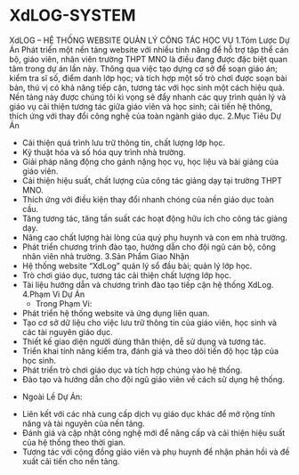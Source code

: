 # XdLOG-SYSTEM


XdLOG – HỆ THỐNG WEBSITE QUẢN LÝ CÔNG TÁC HỌC VỤ
 1.Tóm Lược Dự Án
  Phát triển một nền tảng website với nhiều tính năng để hỗ trợ tập thể cán bộ, giáo viên, nhân viên trường THPT MNO là điều đang được đặc biệt quan tâm trong dự án lần này. Thông qua việc tạo dựng cơ sở để soạn giáo án; kiểm tra sĩ số, điểm danh lớp học; và tích hợp một số trò chơi được soạn bài bản, thú vị có khả năng tiếp cận, tương tác với học sinh một cách hiệu quả. 
 Nền tảng này được chúng tôi kì vọng sẽ đẩy nhanh các quy trình quản lý và giáo vụ cải thiện tương tác giữa giáo viên và học sinh; cải tiến hệ thông, thích ứng với thay đổi công nghệ của toàn ngành giáo dục.
 2.Mục Tiêu Dự Án
- Cải thiện quá trình lưu trữ thông tin, chất lượng lớp học.
- Kỹ thuật hóa và số hóa quy trình nhà trường.
- Giải pháp năng động cho gánh nặng học vụ, học liệu và bài giảng của giáo viên. 
- Cải thiện hiệu suất, chất lượng của công tác giảng dạy tại trường THPT MNO.
- Thích ứng với điều kiện thay đổi nhanh chóng của nền giáo dục toàn cầu.
- Tăng tương tác, tăng tần suất các hoạt động hữu ích cho công tác giảng dạy.
- Nâng cao chất lượng hài lòng của quý phụ huynh và con em nhà trường.
- Phát triển chương trình đào tạo, hướng dẫn cho đội ngũ cán bộ, công nhân viên nhà trường.
 3.Sản Phẩm Giao Nhận
- Hệ thống website “XdLog” quản lý sổ đầu bài; quản lý lớp học.
- Trò chơi giáo dục, tương tác cải thiện chất lượng lớp học.
- Tài liệu hướng dẫn và chương trình đào tạo tiếp cận hệ thống XdLog. 
4.Phạm Vi Dự Án
  + Trong Phạm Vi:
- Phát triển hệ thống website và ứng dụng liên quan.
- Tạo cơ sở dữ liệu cho việc lưu trữ thông tin của giáo viên, học sinh và các tài nguyên giáo dục.
- Thiết kế giao diện người dùng thân thiện, dễ sử dụng và tương tác.
- Triển khai tính năng kiểm tra, đánh giá và theo dõi tiến độ học tập của học sinh.
- Phát triển trò chơi giáo dục và tích hợp chúng vào hệ thống.
- Đào tạo và hướng dẫn cho đội ngũ giáo viên về cách sử dụng hệ thống.
 + Ngoài Lề Dự Án: 
- Liên kết với các nhà cung cấp dịch vụ giáo dục khác để mở rộng tính năng và tài nguyên của nền tảng.
- Đánh giá và cập nhật công nghệ mới để nâng cấp và cải thiện hiệu suất của hệ thống theo thời gian.
- Tương tác với cộng đồng giáo viên và phụ huynh để nhận phản hồi và đề xuất cải tiến cho nền tảng.

